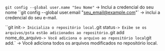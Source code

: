 `git config --global user.name "Seu Nome"` ->  Inclui a credencial do seu nome 
``git config --global user.email "seu_email@example.com"` -> inclui a credencial do seu e-mail. 

``git init` -> Inicializa o repositório local.
`git status` -> Exibe se os arquivos/psta estão adicionados ao repositório.
`git add nome_do_arquivo` -> Você adiciona o arquivo ao repositório local
`git add.` -> Você adiciona todos os arquivos modificados no repositório local.
